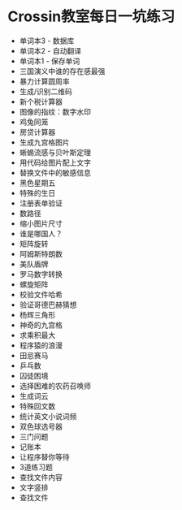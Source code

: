 # Crossin教室每日一坑练习

- 单词本3 - 数据库
- 单词本2 - 自动翻译
- 单词本1 - 保存单词
- 三国演义中谁的存在感最强
- 暴力计算圆周率
- 生成/识别二维码
- 新个税计算器
- 图像的指纹：数字水印
- 鸡兔同笼
- 房贷计算器
- 生成九宫格图片
- 蜥蜴流感与贝叶斯定理
- 用代码给图片配上文字
- 替换文件中的敏感信息
- 黑色星期五
- 特殊的生日
- 注册表单验证
- 数路径
- 缩小图片尺寸
- 谁是哪国人？
- 矩阵旋转
- 阿姆斯特朗数
- 美队盾牌
- 罗马数字转换
- 螺旋矩阵
- 校验文件哈希
- 验证哥德巴赫猜想
- 杨辉三角形
- 神奇的九宫格
- 求乘积最大
- 程序猿的浪漫
- 田忌赛马
- 乒乓数
- 囚徒困境
- 选择困难的农药召唤师
- 生成词云
- 特殊回文数
- 统计英文小说词频
- 双色球选号器
- 三门问题
- 记账本
- 让程序替你等待
- 3道练习题
- 查找文件内容
- 文字竖排
- 查找文件



